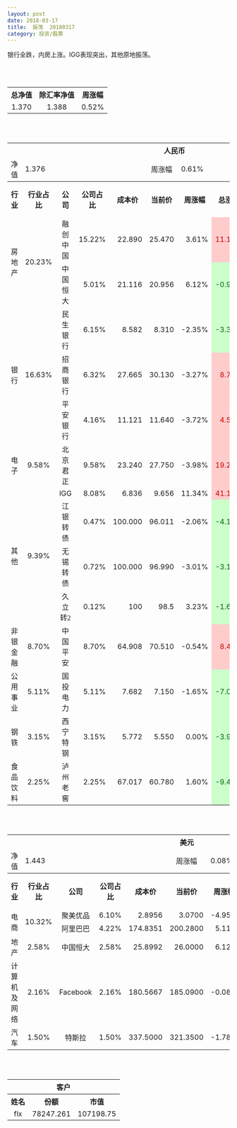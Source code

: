 ```yaml
---
layout: post
date: 2018-03-17
title:  振荡  20180317
category: 投资/股票
---
```


银行全跌，内房上涨。IGG表现突出，其他原地振荡。

<br/>
<br/>

<table cellspacing="0" border="0">
	<tr>
		<th height="21" align="center"><font face="Noto Sans CJK SC Regular">总净值</font></th>
		<th align="center"><font face="Noto Sans CJK SC Regular">除汇率净值</font></th>
		<th align="center"><font face="Noto Sans CJK SC Regular">周涨幅</font></th>
	</tr>
	<tr>
		<td height="17" align="center" sdval="1.37" sdnum="1033;0;0.000">1.370</td>
		<td align="center" sdval="1.388" sdnum="1033;0;0.000">1.388</td>
		<td align="center" sdval="0.0052" sdnum="1033;0;0.00%">0.52%</td>
	</tr>
</table>
<br />
<br />
<table>
	<tr>
		<th colspan="11"  height="21" align="center" valign="middle"><font face="Noto Sans CJK SC Regular">人民币</font></th>
		</tr>
	<tr>
		<td height="17" align="center"><font face="Noto Sans CJK SC Regular">净值</font></td>
		<td colspan="4"  align="left" valign="middle" sdval="1.376" sdnum="1033;">1.376</td>
		<td align="center"><font face="Noto Sans CJK SC Regular">周涨幅</font></td>
		<td colspan="5"  align="left" valign="middle" sdval="0.0061" sdnum="1033;0;0.00%">0.61%</td>
		</tr>
	<tr>
		<th height="21" align="center" valign="middle"><font face="Noto Sans CJK SC Regular">行业</font></th>
		<th align="center" valign="middle"><font face="Noto Sans CJK SC Regular">行业占比</font></th>
		<th align="center"><font face="Noto Sans CJK SC Regular">公司</font></th>
		<th align="center"><font face="Noto Sans CJK SC Regular">公司占比</font></th>
		<th align="center"><font face="Noto Sans CJK SC Regular">成本价</font></th>
		<th align="center"><font face="Noto Sans CJK SC Regular">当前价</font></th>
		<th align="center"><font face="Noto Sans CJK SC Regular">周涨幅</font></th>
		<th align="center"><font face="Noto Sans CJK SC Regular">总涨幅</font></th>
		<th align="left"><font face="Noto Sans CJK SC Regular">下一阶梯</font></th>
		<th align="left"><font face="Noto Sans CJK SC Regular">浮动止损价</font></th>
		<th align="center"><font face="Noto Sans CJK SC Regular">止损价</font></th>
	</tr>
	<tr>
		<td rowspan="2"  height="34" align="center" valign="middle"><font face="Noto Sans CJK SC Regular">房地产</font></td>
		<td rowspan="2"  align="center" valign="middle" sdval="0.2023" sdnum="1033;0;0.00%">20.23%</td>
		<td align="center"><font face="Noto Sans CJK SC Regular">融创中国</font></td>
		<td align="right" sdval="0.1522" sdnum="1033;0;0.00%">15.22%</td>
		<td align="right" sdval="22.89" sdnum="1033;0;0.000">22.890</td>
		<td align="right" sdval="25.4696" sdnum="1033;0;0.000">25.470</td>
		<td align="right" sdval="0.0361" sdnum="1033;0;0.00%">3.61%</td>
		<td align="right" bgcolor="#FFCCCC" sdval="0.111295500218436" sdnum="1033;0;0.00%"><font color="#CC0000">11.13%</font></td>
		<td align="right" sdval="28.6125" sdnum="1033;0;0.000">28.613</td>
		<td align="right" sdval="0" sdnum="1033;0;0.000">0.000</td>
		<td align="right" sdval="0" sdnum="1033;0;0.000">0.000</td>
	</tr>
	<tr>
		<td align="center"><font face="Noto Sans CJK SC Regular">中国恒大</font></td>
		<td align="right" sdval="0.0501" sdnum="1033;0;0.00%">5.01%</td>
		<td align="right" sdval="21.116" sdnum="1033;0;0.000">21.116</td>
		<td align="right" sdval="20.956" sdnum="1033;0;0.000">20.956</td>
		<td align="right" sdval="0.0612" sdnum="1033;0;0.00%">6.12%</td>
		<td align="right" bgcolor="#CCFFCC" sdval="-0.0089771926501232" sdnum="1033;0;0.00%"><font color="#006600">-0.90%</font></td>
		<td align="right" sdval="26.395" sdnum="1033;0;0.000">26.395</td>
		<td align="right" sdval="0" sdnum="1033;0;0.000">0.000</td>
		<td align="right" sdval="0" sdnum="1033;0;0.000">0.000</td>
	</tr>
	<tr>
		<td rowspan="3"  height="51" align="center" valign="middle"><font face="Noto Sans CJK SC Regular">银行</font></td>
		<td rowspan="3"  align="center" valign="middle" sdval="0.1663" sdnum="1033;0;0.00%">16.63%</td>
		<td align="center"><font face="Noto Sans CJK SC Regular">民生银行</font></td>
		<td align="right" sdval="0.0615" sdnum="1033;0;0.00%">6.15%</td>
		<td align="right" sdval="8.582" sdnum="1033;0;0.000">8.582</td>
		<td align="right" sdval="8.31" sdnum="1033;0;0.000">8.310</td>
		<td align="right" sdval="-0.0235" sdnum="1033;0;0.00%">-2.35%</td>
		<td align="right" bgcolor="#CCFFCC" sdval="-0.033094243766022" sdnum="1033;0;0.00%"><font color="#006600">-3.31%</font></td>
		<td align="right" sdval="10.7275" sdnum="1033;0;0.000">10.728</td>
		<td align="right" sdval="0" sdnum="1033;0;0.000">0.000</td>
		<td align="right" sdval="0" sdnum="1033;0;0.000">0.000</td>
	</tr>
	<tr>
		<td align="center"><font face="Noto Sans CJK SC Regular">招商银行</font></td>
		<td align="right" sdval="0.0632" sdnum="1033;0;0.00%">6.32%</td>
		<td align="right" sdval="27.665" sdnum="1033;0;0.000">27.665</td>
		<td align="right" sdval="30.13" sdnum="1033;0;0.000">30.130</td>
		<td align="right" sdval="-0.0327" sdnum="1033;0;0.00%">-3.27%</td>
		<td align="right" bgcolor="#FFCCCC" sdval="0.0877017531176576" sdnum="1033;0;0.00%"><font color="#CC0000">8.77%</font></td>
		<td align="right" sdval="34.58125" sdnum="1033;0;0.000">34.581</td>
		<td align="right" sdval="0" sdnum="1033;0;0.000">0.000</td>
		<td align="right" sdval="0" sdnum="1033;0;0.000">0.000</td>
	</tr>
	<tr>
		<td align="center"><font face="Noto Sans CJK SC Regular">平安银行</font></td>
		<td align="right" sdval="0.0416" sdnum="1033;0;0.00%">4.16%</td>
		<td align="right" sdval="11.121" sdnum="1033;0;0.000">11.121</td>
		<td align="right" sdval="11.64" sdnum="1033;0;0.000">11.640</td>
		<td align="right" sdval="-0.0372" sdnum="1033;0;0.00%">-3.72%</td>
		<td align="right" bgcolor="#FFCCCC" sdval="0.0452684650660911" sdnum="1033;0;0.00%"><font color="#CC0000">4.53%</font></td>
		<td align="right" sdval="13.90125" sdnum="1033;0;0.000">13.901</td>
		<td align="right" sdval="0" sdnum="1033;0;0.000">0.000</td>
		<td align="right" bgcolor="#FFCCCC" sdval="12.789" sdnum="1033;0;0.000"><font color="#CC0000">12.789</font></td>
	</tr>
	<tr>
		<td height="17" align="center" valign="middle"><font face="Noto Sans CJK SC Regular">电子</font></td>
		<td align="center" valign="middle" sdval="0.0958" sdnum="1033;0;0.00%">9.58%</td>
		<td align="center"><font face="Noto Sans CJK SC Regular">北京君正</font></td>
		<td align="right" sdval="0.0958" sdnum="1033;0;0.00%">9.58%</td>
		<td align="right" sdval="23.24" sdnum="1033;0;0.000">23.240</td>
		<td align="right" sdval="27.75" sdnum="1033;0;0.000">27.750</td>
		<td align="right" sdval="-0.0398" sdnum="1033;0;0.00%">-3.98%</td>
		<td align="right" bgcolor="#FFCCCC" sdval="0.192661962134251" sdnum="1033;0;0.00%"><font color="#CC0000">19.27%</font></td>
		<td align="right" sdval="29.05" sdnum="1033;0;0.000">29.050</td>
		<td align="right" sdval="0" sdnum="1033;0;0.000">0.000</td>
		<td align="right" sdval="0" sdnum="1033;0;0.000">0.000</td>
	</tr>
	<tr>
		<td rowspan="4"  height="73" align="center" valign="middle"><font face="Noto Sans CJK SC Regular">其他</font></td>
		<td rowspan="4"  align="center" valign="middle" sdval="0.0939" sdnum="1033;0;0.00%">9.39%</td>
		<td align="center">IGG</td>
		<td align="right" sdval="0.0808" sdnum="1033;0;0.00%">8.08%</td>
		<td align="right" sdval="6.83568" sdnum="1033;0;0.000">6.836</td>
		<td align="right" sdval="9.65588" sdnum="1033;0;0.000">9.656</td>
		<td align="right" sdval="0.1134" sdnum="1033;0;0.00%">11.34%</td>
		<td align="right" bgcolor="#FFCCCC" sdval="0.411170512370386" sdnum="1033;0;0.00%"><font color="#CC0000">41.12%</font></td>
		<td align="right" bgcolor="#CCFFCC" sdval="10.68075" sdnum="1033;0;0.000"><font color="#006600">10.681</font></td>
		<td align="right" bgcolor="#FFCCCC" sdval="7.861032" sdnum="1033;0;0.000"><font color="#CC0000">7.861</font></td>
		<td align="right" bgcolor="#FFCCCC" sdval="7.861" sdnum="1033;0;0.000"><font color="#CC0000">7.861</font></td>
	</tr>
	<tr>
		<td align="center"><font face="Noto Sans CJK SC Regular"> 江银转债</font></td>
		<td align="right" sdval="0.0047" sdnum="1033;0;0.00%">0.47%</td>
		<td align="right" sdval="100" sdnum="1033;0;0.000">100.000</td>
		<td align="right" sdval="96.011" sdnum="1033;0;0.000">96.011</td>
		<td align="right" sdval="-0.0206" sdnum="1033;0;0.00%">-2.06%</td>
		<td align="right" bgcolor="#CCFFCC" sdval="-0.0412900000000002" sdnum="1033;0;0.00%"><font color="#006600">-4.13%</font></td>
		<td align="right" sdval="125" sdnum="1033;0;0.000">125.000</td>
		<td align="right" sdval="0" sdnum="1033;0;0.000">0.000</td>
		<td align="right" sdval="0" sdnum="1033;0;0.000">0.000</td>
	</tr>
	<tr>
		<td align="center"><font face="Noto Sans CJK SC Regular">无锡转债</font></td>
		<td align="right" sdval="0.0072" sdnum="1033;0;0.00%">0.72%</td>
		<td align="right" sdval="100" sdnum="1033;0;0.000">100.000</td>
		<td align="right" sdval="96.99" sdnum="1033;0;0.000">96.990</td>
		<td align="right" sdval="-0.0301" sdnum="1033;0;0.00%">-3.01%</td>
		<td align="right" bgcolor="#CCFFCC" sdval="-0.0315000000000001" sdnum="1033;0;0.00%"><font color="#006600">-3.15%</font></td>
		<td align="right" sdval="125" sdnum="1033;0;0.000">125.000</td>
		<td align="right" sdval="0" sdnum="1033;0;0.000">0.000</td>
		<td align="right" sdval="0" sdnum="1033;0;0.000">0.000</td>
	</tr>
	<tr>
		<td align="center"><font face="Noto Sans CJK SC Regular">久立转2</font></td>
		<td align="right" sdval="0.0012" sdnum="1033;0;0.00%">0.12%</td>
		<td align="right" sdval="100" sdnum="1033;">100</td>
		<td align="right" sdval="98.5" sdnum="1033;">98.5</td>
		<td align="right" sdval="0.0323" sdnum="1033;0;0.00%">3.23%</td>
		<td align="right" bgcolor="#CCFFCC" sdval="-0.0164000000000001" sdnum="1033;0;0.00%"><font color="#006600">-1.64%</font></td>
		<td align="right" sdval="125" sdnum="1033;0;0.000">125.000</td>
		<td align="right" sdval="0" sdnum="1033;0;0.000">0.000</td>
		<td align="right" sdval="0" sdnum="1033;0;0.000">0.000</td>
	</tr>
	<tr>
		<td height="17" align="center" valign="middle"><font face="Noto Sans CJK SC Regular">非银金融</font></td>
		<td align="center" valign="middle" sdval="0.087" sdnum="1033;0;0.00%">8.70%</td>
		<td align="center"><font face="Noto Sans CJK SC Regular">中国平安</font></td>
		<td align="right" sdval="0.087" sdnum="1033;0;0.00%">8.70%</td>
		<td align="right" sdval="64.908" sdnum="1033;0;0.000">64.908</td>
		<td align="right" sdval="70.51" sdnum="1033;0;0.000">70.510</td>
		<td align="right" sdval="-0.0054" sdnum="1033;0;0.00%">-0.54%</td>
		<td align="right" bgcolor="#FFCCCC" sdval="0.0849067726628459" sdnum="1033;0;0.00%"><font color="#CC0000">8.49%</font></td>
		<td align="right" sdval="81.135" sdnum="1033;0;0.000">81.135</td>
		<td align="right" sdval="0" sdnum="1033;0;0.000">0.000</td>
		<td align="right" bgcolor="#FFCCCC" sdval="60.18" sdnum="1033;0;0.000"><font color="#CC0000">60.180</font></td>
	</tr>
	<tr>
		<td height="17" align="center"><font face="Noto Sans CJK SC Regular">公用事业</font></td>
		<td align="center" valign="middle" sdval="0.0511" sdnum="1033;0;0.00%">5.11%</td>
		<td align="center"><font face="Noto Sans CJK SC Regular">国投电力</font></td>
		<td align="right" sdval="0.0511" sdnum="1033;0;0.00%">5.11%</td>
		<td align="right" sdval="7.682" sdnum="1033;0;0.000">7.682</td>
		<td align="right" sdval="7.15" sdnum="1033;0;0.000">7.150</td>
		<td align="right" sdval="-0.0165" sdnum="1033;0;0.00%">-1.65%</td>
		<td align="right" bgcolor="#CCFFCC" sdval="-0.0706527987503255" sdnum="1033;0;0.00%"><font color="#006600">-7.07%</font></td>
		<td align="right" sdval="9.6025" sdnum="1033;0;0.000">9.603</td>
		<td align="right" sdval="0" sdnum="1033;0;0.000">0.000</td>
		<td align="right" sdval="0" sdnum="1033;0;0.000">0.000</td>
	</tr>
	<tr>
		<td height="17" align="center"><font face="Noto Sans CJK SC Regular">钢铁</font></td>
		<td align="center" valign="middle" sdval="0.0315" sdnum="1033;0;0.00%">3.15%</td>
		<td align="center"><font face="Noto Sans CJK SC Regular">西宁特钢</font></td>
		<td align="right" sdval="0.0315" sdnum="1033;0;0.00%">3.15%</td>
		<td align="right" sdval="5.772" sdnum="1033;0;0.000">5.772</td>
		<td align="right" sdval="5.55" sdnum="1033;0;0.000">5.550</td>
		<td align="right" sdval="0" sdnum="1033;0;0.00%">0.00%</td>
		<td align="right" bgcolor="#CCFFCC" sdval="-0.0398615384615386" sdnum="1033;0;0.00%"><font color="#006600">-3.99%</font></td>
		<td align="right" sdval="7.215" sdnum="1033;0;0.000">7.215</td>
		<td align="right" sdval="0" sdnum="1033;0;0.000">0.000</td>
		<td align="right" sdval="0" sdnum="1033;0;0.000">0.000</td>
	</tr>
	<tr>
		<td height="17" align="center"><font face="Noto Sans CJK SC Regular">食品饮料</font></td>
		<td align="center" valign="middle" sdval="0.0225" sdnum="1033;0;0.00%">2.25%</td>
		<td align="center"><font face="Noto Sans CJK SC Regular">泸州老窖</font></td>
		<td align="right" sdval="0.0225" sdnum="1033;0;0.00%">2.25%</td>
		<td align="right" sdval="67.017" sdnum="1033;0;0.000">67.017</td>
		<td align="right" sdval="60.78" sdnum="1033;0;0.000">60.780</td>
		<td align="right" sdval="0.016" sdnum="1033;0;0.00%">1.60%</td>
		<td align="right" bgcolor="#CCFFCC" sdval="-0.0944659384932182" sdnum="1033;0;0.00%"><font color="#006600">-9.45%</font></td>
		<td align="right" sdval="83.77125" sdnum="1033;0;0.000">83.771</td>
		<td align="right" sdval="0" sdnum="1033;0;0.000">0.000</td>
		<td align="right" sdval="0" sdnum="1033;0;0.000">0.000</td>
	</tr>
</table>
<br />
<br />
<table>
	<tr>
		<th colspan="11"  height="21" align="center" valign="middle"><font face="Noto Sans CJK SC Regular">美元</font></th>
		</tr>
	<tr>
		<td height="17" align="center"><font face="Noto Sans CJK SC Regular">净值</font></td>
		<td colspan="4"  align="left" valign="middle" sdval="1.443" sdnum="1033;">1.443</td>
		<td align="center"><font face="Noto Sans CJK SC Regular">周涨幅</font></td>
		<td colspan="5"  align="left" valign="middle" sdval="0.0008" sdnum="1033;0;0.00%">0.08%</td>
		</tr>
	<tr>
		<th height="21" align="center" valign="middle"><font face="Noto Sans CJK SC Regular">行业</font></th>
		<th align="center" valign="middle"><font face="Noto Sans CJK SC Regular">行业占比</font></th>
		<th align="center"><font face="Noto Sans CJK SC Regular">公司</font></th>
		<th align="center"><font face="Noto Sans CJK SC Regular">公司占比</font></th>
		<th align="center"><font face="Noto Sans CJK SC Regular">成本价</font></th>
		<th align="center"><font face="Noto Sans CJK SC Regular">当前价</font></th>
		<th align="center"><font face="Noto Sans CJK SC Regular">周涨幅</font></th>
		<th align="center"><font face="Noto Sans CJK SC Regular">总涨幅</font></th>
		<th align="left"><font face="Noto Sans CJK SC Regular">下一阶梯</font></th>
		<th align="left"><font face="Noto Sans CJK SC Regular">浮动止损价</font></th>
		<th align="center"><font face="Noto Sans CJK SC Regular">止损价</font></th>
	</tr>
	<tr>
		<td rowspan="2"  height="34" align="center" valign="middle"><font face="Noto Sans CJK SC Regular">电商</font></td>
		<td rowspan="2"  align="center" valign="middle" sdval="0.1032" sdnum="1033;0;0.00%">10.32%</td>
		<td align="center" sdnum="1033;0;0.00%"><font face="Noto Sans CJK SC Regular">聚美优品</font></td>
		<td align="right" sdval="0.061" sdnum="1033;0;0.00%">6.10%</td>
		<td align="right" sdval="2.8956" sdnum="1033;0;0.0000">2.8956</td>
		<td align="right" sdval="3.07" sdnum="1033;0;0.0000">3.0700</td>
		<td align="right" sdval="-0.0495" sdnum="1033;0;0.00%">-4.95%</td>
		<td align="right" bgcolor="#FFCCCC" sdval="0.0588293134410829" sdnum="1033;0;0.00%"><font color="#CC0000">5.88%</font></td>
		<td align="right" sdval="3.6195" sdnum="1033;0;0.000">3.620</td>
		<td align="right" sdval="0" sdnum="1033;0;0.000">0.000</td>
		<td align="right" sdval="0" sdnum="1033;0;0.000">0.000</td>
	</tr>
	<tr>
		<td align="center" sdnum="1033;0;0.00%"><font face="Noto Sans CJK SC Regular">阿里巴巴</font></td>
		<td align="right" sdval="0.0422" sdnum="1033;0;0.00%">4.22%</td>
		<td align="right" sdval="174.8351" sdnum="1033;0;0.0000">174.8351</td>
		<td align="right" sdval="200.28" sdnum="1033;0;0.0000">200.2800</td>
		<td align="right" sdval="0.0511" sdnum="1033;0;0.00%">5.11%</td>
		<td align="right" bgcolor="#FFCCCC" sdval="0.144136565598098" sdnum="1033;0;0.00%"><font color="#CC0000">14.41%</font></td>
		<td align="right" sdval="218.543875" sdnum="1033;0;0.000">218.544</td>
		<td align="right" sdval="0" sdnum="1033;0;0.000">0.000</td>
		<td align="right" sdval="0" sdnum="1033;0;0.000">0.000</td>
	</tr>
	<tr>
		<td height="17" align="center" valign="middle"><font face="Noto Sans CJK SC Regular">地产</font></td>
		<td align="center" sdval="0.0258" sdnum="1033;0;0.00%">2.58%</td>
		<td align="center" sdnum="1033;0;0.00%"><font face="Noto Sans CJK SC Regular">中国恒大</font></td>
		<td align="right" sdval="0.0258" sdnum="1033;0;0.00%">2.58%</td>
		<td align="right" sdval="25.8992" sdnum="1033;0;0.0000">25.8992</td>
		<td align="right" sdval="26" sdnum="1033;0;0.0000">26.0000</td>
		<td align="right" sdval="0.0612" sdnum="1033;0;0.00%">6.12%</td>
		<td align="right" bgcolor="#FFCCCC" sdval="0.00249201210848193" sdnum="1033;0;0.00%"><font color="#CC0000">0.25%</font></td>
		<td align="right" sdval="32.374" sdnum="1033;0;0.000">32.374</td>
		<td align="right" sdval="0" sdnum="1033;0;0.000">0.000</td>
		<td align="right" sdval="0" sdnum="1033;0;0.000">0.000</td>
	</tr>
	<tr>
		<td height="17" align="center"><font face="Noto Sans CJK SC Regular">计算机及网络</font></td>
		<td align="center" sdval="0.0216" sdnum="1033;0;0.00%">2.16%</td>
		<td align="center" sdnum="1033;0;0.00%">Facebook</td>
		<td align="right" sdval="0.0216" sdnum="1033;0;0.00%">2.16%</td>
		<td align="right" sdval="180.5667" sdnum="1033;0;0.0000">180.5667</td>
		<td align="right" sdval="185.09" sdnum="1033;0;0.0000">185.0900</td>
		<td align="right" sdval="-0.0008" sdnum="1033;0;0.00%">-0.08%</td>
		<td align="right" bgcolor="#FFCCCC" sdval="0.0236505768782393" sdnum="1033;0;0.00%"><font color="#CC0000">2.37%</font></td>
		<td align="right" sdval="225.708375" sdnum="1033;0;0.000">225.708</td>
		<td align="right" sdval="0" sdnum="1033;0;0.000">0.000</td>
		<td align="right" sdval="0" sdnum="1033;0;0.000">0.000</td>
	</tr>
	<tr>
		<td height="17" align="center"><font face="Noto Sans CJK SC Regular">汽车</font></td>
		<td align="center" sdval="0.015" sdnum="1033;0;0.00%">1.50%</td>
		<td align="center" sdnum="1033;0;0.00%"><font face="Noto Sans CJK SC Regular">特斯拉</font></td>
		<td align="right" sdval="0.015" sdnum="1033;0;0.00%">1.50%</td>
		<td align="right" sdval="337.5" sdnum="1033;0;0.0000">337.5000</td>
		<td align="right" sdval="321.35" sdnum="1033;0;0.0000">321.3500</td>
		<td align="right" sdval="-0.0178" sdnum="1033;0;0.00%">-1.78%</td>
		<td align="right" bgcolor="#CCFFCC" sdval="-0.0492518518518519" sdnum="1033;0;0.00%"><font color="#006600">-4.93%</font></td>
		<td align="right" sdval="421.875" sdnum="1033;0;0.000">421.875</td>
		<td align="right" sdval="0" sdnum="1033;0;0.000">0.000</td>
		<td align="right" sdval="0" sdnum="1033;0;0.000">0.000</td>
	</tr>
</table>
<br />
<br />
<table>
	<tr>
		<th colspan="11"  height="21" align="center" valign="middle"><font face="Noto Sans CJK SC Regular">客户</font></th>
		</tr>
	<tr>
		<th height="21" align="center"><font face="Noto Sans CJK SC Regular">姓名</font></th>
		<th align="center"><font face="Noto Sans CJK SC Regular">份额</font></th>
		<th align="center"><font face="Noto Sans CJK SC Regular">市值</font></th>
	</tr>
	<tr>
		<td height="17" align="center">flx</td>
		<td align="center" sdval="78247.261" sdnum="1033;">78247.261</td>
		<td align="center" sdval="107198.74757" sdnum="1033;0;0.00">107198.75</td>
	</tr>
</table>
